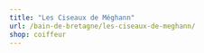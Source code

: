 ```yaml
---
title: "Les Ciseaux de Méghann"
url: /bain-de-bretagne/les-ciseaux-de-meghann/
shop: coiffeur
---
```

